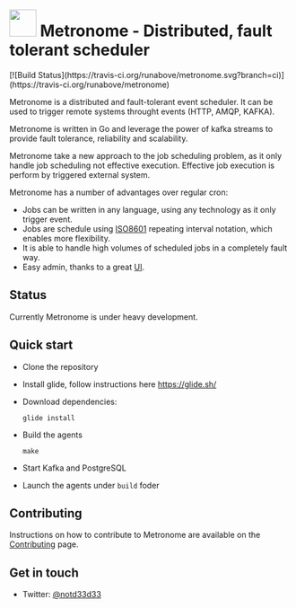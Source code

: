 
<h1><img src="https://rawgithub.com/runabove/metronome/master/icon.svg" width="48" height="48">&nbsp;Metronome - Distributed, fault tolerant scheduler</h1>
[![Build Status](https://travis-ci.org/runabove/metronome.svg?branch=ci)](https://travis-ci.org/runabove/metronome)

Metronome is a distributed and fault-tolerant event scheduler. It can be used to trigger remote systems throught events (HTTP, AMQP, KAFKA).

Metronome is written in Go and leverage the power of kafka streams to provide fault tolerance, reliability and scalability.

Metronome take a new approach to the job scheduling problem, as it only handle job scheduling not effective execution. Effective job execution is perform by triggered external system.

Metronome has a number of advantages over regular cron:
- Jobs can be written in any language, using any technology as it only trigger event.
- Jobs are schedule using [ISO8601][ISO8601] repeating interval notation, which enables more flexibility.
- It is able to handle high volumes of scheduled jobs in a completely fault way.
- Easy admin, thanks to a great [UI][UI].

## Status

Currently Metronome is under heavy development.

## Quick start

 - Clone the repository
 - Install glide, follow instructions here https://glide.sh/
 - Download dependencies:

    `glide install`

 - Build the agents

    `make`

 - Start Kafka and PostgreSQL
 - Launch the agents under `build` foder

## Contributing

Instructions on how to contribute to Metronome are available on the [Contributing][Contributing] page.

## Get in touch

- Twitter: [@notd33d33](https://twitter.com/notd33d33)

[UI]: https://github.com/runabove/metronome-ui
[Contributing]: CONTRIBUTING.md
[ISO8601]: http://en.wikipedia.org/wiki/ISO_8601 "ISO8601 Standard"
